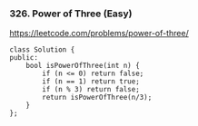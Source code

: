 ### 326. Power of Three (Easy)

https://leetcode.com/problems/power-of-three/

```
class Solution {
public:
    bool isPowerOfThree(int n) {
        if (n <= 0) return false;
        if (n == 1) return true;
        if (n % 3) return false;
        return isPowerOfThree(n/3);
    }
};
```

